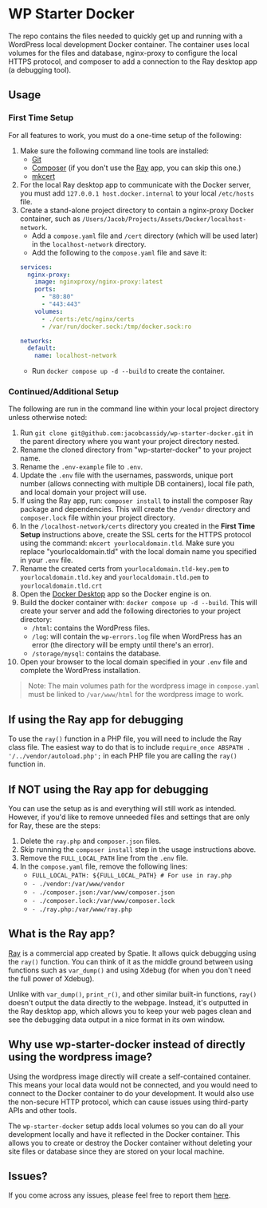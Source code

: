 # WP Starter Docker

The repo contains the files needed to quickly get up and running with a WordPress local development Docker container. The container uses local volumes for the files and database, nginx-proxy to configure the local HTTPS protocol, and composer to add a connection to the Ray desktop app (a debugging tool).

## Usage

### First Time Setup

For all features to work, you must do a one-time setup of the following:

1. Make sure the following command line tools are installed:
    - [Git](https://git-scm.com/book/en/v2/Getting-Started-Installing-Git)
    - [Composer](https://getcomposer.org/download/) (if you don't use the [Ray](https://spatie.be/products/ray) app, you can skip this one.)
    - [mkcert](https://github.com/FiloSottile/mkcert)
2. For the local Ray desktop app to communicate with the Docker server, you must add `127.0.0.1 host.docker.internal` to your local `/etc/hosts` file.
3. Create a stand-alone project directory to contain a nginx-proxy Docker container, such as `/Users/Jacob/Projects/Assets/Docker/localhost-network`.
    - Add a `compose.yaml` file and `/cert` directory (which will be used later) in the `localhost-network` directory.
    - Add the following to the `compose.yaml` file and save it:
    ```yaml
    services:
      nginx-proxy:
        image: nginxproxy/nginx-proxy:latest
        ports:
          - "80:80"
          - "443:443"
        volumes:
          - ./certs:/etc/nginx/certs
          - /var/run/docker.sock:/tmp/docker.sock:ro

    networks:
      default:
        name: localhost-network
      ```
      - Run `docker compose up -d --build` to create the container.

### Continued/Additional Setup

The following are run in the command line within your local project directory unless otherwise noted:

1. Run `git clone git@github.com:jacobcassidy/wp-starter-docker.git` in the parent directory where you want your project directory nested.
2. Rename the cloned directory from "wp-starter-docker" to your project name.
3. Rename the `.env-example` file to `.env`.
4. Update the `.env` file with the usernames, passwords, unique port number (allows connecting with multiple DB containers), local file path, and local domain your project will use.
5. If using the Ray app, run: `composer install` to install the composer Ray package and dependencies. This will create the `/vendor` directory and `composer.lock` file within your project directory.
6. In the `/localhost-network/certs` directory you created in the __First Time Setup__ instructions above, create the SSL certs for the HTTPS protocol using the command: `mkcert yourlocaldomain.tld`. Make sure you replace "yourlocaldomain.tld" with the local domain name you specified in your `.env` file.
7. Rename the created certs from `yourlocaldomain.tld-key.pem` to `yourlocaldomain.tld.key` and `yourlocaldomain.tld.pem` to `yourlocaldomain.tld.crt`
8. Open the [Docker Desktop](https://www.docker.com/products/docker-desktop/) app so the Docker engine is on.
9. Build the docker container with: `docker compose up -d --build`. This will create your server and add the following directories to your project directory:
    - `/html`: contains the WordPress files.
    - `/log`: will contain the `wp-errors.log` file when WordPress has an error (the directory will be empty until there's an error).
    - `/storage/mysql`: contains the database.
8. Open your browser to the local domain specified in your `.env` file and complete the WordPress installation.

> Note: The main volumes path for the wordpress image in `compose.yaml` must be linked to `/var/www/html` for the wordpress image to work.

## If using the Ray app for debugging

To use the `ray()` function in a PHP file, you will need to include the Ray class file. The easiest way to do that is to include `require_once ABSPATH . '/../vendor/autoload.php';` in each PHP file you are calling the `ray()` function in.

## If NOT using the Ray app for debugging

You can use the setup as is and everything will still work as intended. However, if you'd like to remove unneeded files and settings that are only for Ray, these are the steps:

1. Delete the `ray.php` and `composer.json` files.
2. Skip running the `composer install` step in the usage instructions above.
2. Remove the `FULL_LOCAL_PATH` line from the `.env` file.
3. In the `compose.yaml` file, remove the following lines:
    - `FULL_LOCAL_PATH: ${FULL_LOCAL_PATH} # For use in ray.php`
    - `- ./vendor:/var/www/vendor`
    - `- ./composer.json:/var/www/composer.json`
    - `- ./composer.lock:/var/www/composer.lock`
    - `- ./ray.php:/var/www/ray.php`

## What is the Ray app?

[Ray](https://spatie.be/products/ray) is a commercial app created by Spatie. It allows quick debugging using the `ray()` function. You can think of it as the middle ground between using functions such as `var_dump()` and using Xdebug (for when you don't need the full power of Xdebug).

Unlike with `var_dump()`, `print_r()`, and other similar built-in functions, `ray()` doesn't output the data directly to the webpage. Instead, it's outputted in the Ray desktop app, which allows you to keep your web pages clean and see the debugging data output in a nice format in its own window.

## Why use wp-starter-docker instead of directly using the wordpress image?

Using the wordpress image directly will create a self-contained container. This means your local data would not be connected, and you would need to connect to the Docker container to do your development. It would also use the non-secure HTTP protocol, which can cause issues using third-party APIs and other tools.

The `wp-starter-docker` setup adds local volumes so you can do all your development locally and have it reflected in the Docker container. This allows you to create or destroy the Docker container without deleting your site files or database since they are stored on your local machine.

## Issues?

If you come across any issues, please feel free to report them [here](https://github.com/jacobcassidy/wp-starter-docker/issues).
